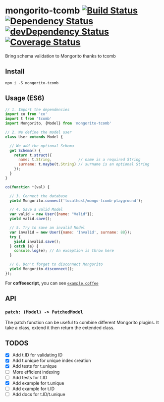 # mongorito-tcomb [![Build Status](https://travis-ci.org/xouabita/mongorito-tcomb.svg?branch=master)](https://travis-ci.org/xouabita/mongorito-tcomb) [![Dependency Status](https://david-dm.org/xouabita/mongorito-tcomb.svg)](https://david-dm.org/xouabita/mongorito-tcomb) [![devDependency Status](https://david-dm.org/alanshaw/david/dev-status.svg)](https://david-dm.org/alanshaw/david#info=devDependencies) [![Coverage Status](https://coveralls.io/repos/github/xouabita/mongorito-tcomb/badge.svg?branch=master)](https://coveralls.io/github/xouabita/mongorito-tcomb?branch=master)
Bring schema validation to Mongorito thanks to tcomb

Install
-------

`npm i -S mongorito-tcomb`

Usage (ES6)
-----------

~~~js
// 1. Import the dependencies
import co from 'co'
import t from 'tcomb'
import Mongorito, {Model} from 'mongorito-tcomb'

// 2. We define the model user
class User extends Model {

  // We add the optional Schema
  get Schema() {
    return t.struct({
      name: t.String,            // name is a required String
      surname: t.maybe(t.String) // surname is an optional String
    });
  }
}

co(function *(val) {

  // 3. Connect the database
  yield Mongorito.connect('localhost/mongo-tcomb-playground');

  // 4. Save a valid Model
  var valid = new User({name: "Valid"});
  yield valid.save();

  // 5. Try to save an invalid Model
  var invalid = new User({name: 'Invalid', surname: 88});
  try {
    yield invalid.save();
  } catch (e) {
    console.log(e); // An exception is throw here
  }

  // 6. Don't forget to disconnect Mongorito
  yield Mongorito.disconnect();
});
~~~

For **coffeescript**, you can see [`example.coffee`](https://github.com/xouabita/mongorito-tcomb/blob/master/example.coffee)

API
---

### `patch: (Model) -> PatchedModel`

The patch function can be useful to combine different Mongorito plugins. It take a class,
extend it then return the extended class.

TODOS
-----

- [x] Add t.ID for validating ID
- [x] Add t.unique for unique index creation
- [x] Add tests for t.unique
- [ ] More efficient indexing 
- [ ] Add tests for t.ID
- [x] Add example for t.unique
- [ ] Add example for t.ID
- [ ] Add docs for t.ID/t.unique
